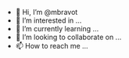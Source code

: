 - 👋 Hi, I’m @mbravot
- 👀 I’m interested in ...
- 🌱 I’m currently learning ...
- 💞️ I’m looking to collaborate on ...
- 📫 How to reach me ...

<!---
mbravot/mbravot is a ✨ special ✨ repository because its `README.md` (this file) appears on your GitHub profile.
You can click the Preview link to take a look at your changes.
--->
